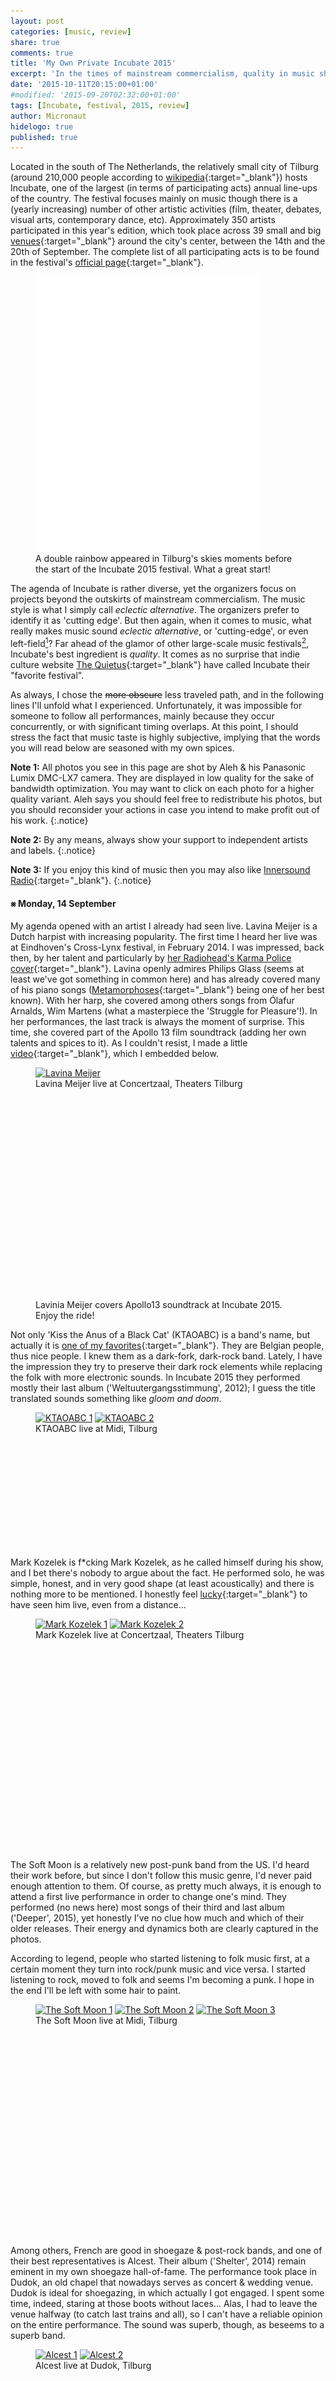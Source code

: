 ```yaml
---
layout: post
categories: [music, review]
share: true
comments: true
title: 'My Own Private Incubate 2015'
excerpt: 'In the times of mainstream commercialism, quality in music should be protected, supported, and promoted.'
date: '2015-10-11T20:15:00+01:00'
#modified: '2015-09-20T02:32:00+01:00'
tags: [Incubate, festival, 2015, review]
author: Micronaut
hidelogo: true
published: true
---
```

Located in the south of The Netherlands, the relatively small city of Tilburg (around 210,000 people according to [wikipedia](https://en.wikipedia.org/wiki/Tilburg){:target="_blank"}) hosts Incubate, one of the largest (in terms of participating acts) annual line-ups of the country. The festival focuses mainly on music though there is a (yearly increasing) number of other artistic activities (film, theater, debates, visual arts, contemporary dance, etc). Approximately 350 artists participated in this year's edition, which took place across 39 small and big [venues](http://incubate.org/2015/venues){:target="_blank"} around the city's center, between the 14th and the 20th of September. The complete list of all participating acts is to be found in the festival's [official page](http://incubate.org/2015/line-up){:target="_blank"}. 

<figure class="center">
	<iframe width="360" height="440" src='//instagram.com/p/7oAOG6tbzB/embed/' frameborder='0' scrolling='no' allowtransparency='true'>&nbsp;</iframe>
	<figcaption>A double rainbow appeared in Tilburg's skies moments before the start of the Incubate 2015 festival. What a great start!</figcaption>
</figure>

The agenda of Incubate is rather diverse, yet the organizers focus on projects beyond the outskirts of mainstream commercialism. The music style is what I simply call _eclectic alternative_. The organizers prefer to identify it as 'cutting edge'. But then again, when it comes to music, what really makes music sound _eclectic alternative_, or 'cutting-edge', or even left-field[^1]? Far ahead of the glamor of other large-scale music festivals[^2], Incubate's best ingredient is _quality_.  It comes as no surprise that indie culture website [The Quietus](http://thequietus.com/){:target="_blank"} have called Incubate their "favorite festival".

As always, I chose the <s>more obscure</s> less traveled path, and in the following lines I'll unfold what I experienced. Unfortunately, it was impossible for someone to follow all performances, mainly because they occur concurrently, or with significant timing overlaps. At this point, I should stress the fact that music taste is highly subjective, implying that the words you will read below are seasoned with my own spices.

**Note 1:** All photos you see in this page are shot by Aleh & his Panasonic Lumix DMC-LX7 camera. They are displayed in low quality for the sake of bandwidth optimization. You may want to click on each photo for a  higher quality variant. Aleh says you should feel free to redistribute his photos, but you should reconsider your actions in case you intend to make profit out of his work.
{:.notice}

**Note 2:** By any means, always show your support to independent artists and labels.
{:.notice}

**Note 3:** If you enjoy this kind of music then you may also like [Innersound Radio](http://innersound-radio.com/){:target="_blank"}.
{:.notice}

#### &#10803; Monday, 14 September

My agenda opened with an artist I already had seen live. Lavina Meijer is a Dutch harpist with increasing popularity. The first time I heard her live was at Eindhoven's Cross-Lynx festival, in February 2014. I was impressed, back then, by her talent and particularly by [her Radiohead's Karma Police cover](https://www.youtube.com/watch?v=vzBds8f3TXE){:target="_blank"}. Lavina openly admires Philips Glass (seems at least we've got something in common here) and has already covered many of his piano songs ([Metamorphoses](https://www.youtube.com/watch?v=LP66T4UBHHQ){:target="_blank"} being one of her best known). With her harp, she covered among others songs from Ólafur Arnalds, Wim Martens (what a masterpiece the 'Struggle for Pleasure'!). In her performances, the last track is always the moment of surprise. This time, she covered part of the Apollo 13 film soundtrack (adding her own talents and spices to it). As I couldn't resist, I made a little [video](https://www.youtube.com/watch?v=0b5iB-7gGhM){:target="_blank"}, which I embedded below.

<div class="invisible">
<figure>
    <a href="/images/posts/incubate2015/incu2015_1.jpg"><img width="50%" height="50%" src="about:blank" data-src="/images/posts/incubate2015/incu2015_1_low.jpg" alt="Lavina Meijer" class="center"/></a>
	<figcaption>Lavina Meijer live at Concertzaal, Theaters Tilburg</figcaption>
</figure>
<figure class="center">
	<iframe width="430" height="320" src="about:blank" data-src="https://www.youtube.com/embed/0b5iB-7gGhM" frameborder="0" allowfullscreen>&nbsp;</iframe>
    <figcaption>Lavinia Meijer covers Apollo13 soundtrack at Incubate 2015. Enjoy the ride!</figcaption>	
</figure>
</div>

Not only 'Kiss the Anus of a Black Cat' (KTAOABC) is a band's name, but actually it is [one of my favorites](https://www.youtube.com/watch?v=42TdycR0zMw){:target="_blank"}. They are Belgian people, thus nice people. I knew them as a dark-fork, dark-rock band. Lately, I have the impression they try to preserve their dark rock elements while replacing the folk with more electronic sounds. In Incubate 2015 they performed mostly their last album ('Weltuutergangsstimmung', 2012); I guess the title translated sounds something like _gloom and doom_. 

<div class="invisible">
<figure class="half">
	<a href="/images/posts/incubate2015/incu2015_2.jpg"><img src="about:blank" data-src="/images/posts/incubate2015/incu2015_2_low.jpg" alt="KTAOABC 1" /></a>
	<a href="/images/posts/incubate2015/incu2015_3.jpg"><img src="about:blank" data-src="/images/posts/incubate2015/incu2015_3_low.jpg" alt="KTAOABC 2" /></a>
	<figcaption>KTAOABC live at Midi, Tilburg</figcaption>
</figure>

<iframe class="invisible" width="100%" height="166" scrolling="no" frameborder="no" src="about:blank" data-src="https://w.soundcloud.com/player/?url=https%3A//api.soundcloud.com/tracks/29269444&amp;color=ff5500&amp;auto_play=false&amp;hide_related=false&amp;show_comments=true&amp;show_user=true&amp;show_reposts=false">&nbsp;</iframe>
</div>

Mark Kozelek is f*cking Mark Kozelek, as he called himself during his show, and I bet there's nobody to argue about the fact. He performed solo, he was simple, honest, and in very good shape (at least acoustically) and there is nothing more to be mentioned. I honestly feel [lucky](https://www.youtube.com/watch?v=Nnv2y9cY2eE){:target="_blank"} to have seen him live, even from a distance...

<div class="invisible">
<figure class="half">
	<a href="/images/posts/incubate2015/incu2015_4.jpg"><img src="about:blank" data-src="/images/posts/incubate2015/incu2015_4_low.jpg" alt="Mark Kozelek 1" /></a>
	<a href="/images/posts/incubate2015/incu2015_5.jpg"><img src="about:blank" data-src="/images/posts/incubate2015/incu2015_5_low.jpg" alt="Mark Kozelek 2" /></a>
	<figcaption>Mark Kozelek live at Concertzaal, Theaters Tilburg</figcaption>
</figure>

<iframe class="invisible" width="430" height="320" src="about:blank" data-src="https://www.youtube.com/embed/r51TFERlIMc" frameborder="0" allowfullscreen>&nbsp;</iframe>
</div>

The Soft Moon is a relatively new post-punk band from the US. I'd heard their work before, but since I don't follow this music genre, I'd never paid enough attention to them. Of course, as pretty much always, it is enough to attend a first live performance in order to change one's mind. They performed (no news here) most songs of their third and last album ('Deeper', 2015), yet honestly I've no clue how much and which of their older releases. Their energy and dynamics both are clearly captured in the photos. 

According to legend, people who started listening to folk music first, at a certain moment they turn into rock/punk music and vice versa. I started listening to rock, moved to folk and seems I'm becoming a punk. I hope in the end I'll be left with some hair to paint.

<div class="invisible">
<figure class="third">
	<a href="/images/posts/incubate2015/incu2015_6.jpg"><img src="about:blank" data-src="/images/posts/incubate2015/incu2015_6_low.jpg" alt="The Soft Moon 1" /></a>
	<a href="/images/posts/incubate2015/incu2015_7.jpg"><img src="about:blank" data-src="/images/posts/incubate2015/incu2015_7_low.jpg" alt="The Soft Moon 2" /></a>
	<a href="/images/posts/incubate2015/incu2015_8.jpg"><img src="about:blank" data-src="/images/posts/incubate2015/incu2015_8_low.jpg" alt="The Soft Moon 3" /></a>
	<figcaption>The Soft Moon live at Midi, Tilburg</figcaption>
</figure>
<figure class="center">
<iframe width="430" height="320" src="about:blank" data-src="https://www.youtube.com/embed/iigmNuZRlqU" frameborder="0" allowfullscreen>&nbsp;</iframe>
</figure>
</div>

Among others, French are good in shoegaze & post-rock bands, and one of their best representatives is Alcest. Their album ('Shelter', 2014) remain eminent in my own shoegaze hall-of-fame. The performance took place in Dudok, an old chapel that nowadays serves as concert & wedding venue. Dudok is ideal for shoegazing, in which actually Ι got engaged. I spent some time, indeed, staring at those boots without laces... Alas, I had to leave the venue halfway (to catch last trains and all), so I can't have a reliable opinion on the entire performance. The sound was superb, though, as beseems to a superb band.

<div class="invisible">
<figure class="half">
	<a href="/images/posts/incubate2015/incu2015_9.jpg"><img src="about:blank" data-src="/images/posts/incubate2015/incu2015_9_low.jpg" alt="Alcest 1" /></a>
	<a href="/images/posts/incubate2015/incu2015_10.jpg"><img src="about:blank" data-src="/images/posts/incubate2015/incu2015_10_low.jpg" alt="Alcest 2" /></a>
	<figcaption>Alcest live at Dudok, Tilburg</figcaption>
</figure>
<figure class="center">
<iframe width="430" height="320" src="about:blank" data-src="https://www.youtube.com/embed/rqYCbyjvmQQ" frameborder="0" allowfullscreen>&nbsp;</iframe>
</figure>
</div>

#### &#10803; Friday, 18 September

When one listens to a [song like this](https://www.youtube.com/watch?v=DeMmpfZhNoc){:target="_blank"}, one expects an indie, krautrock band. It is hard to accept the fact that all those sounds come from machines and instruments controlled by a single person! British artist William Doyle is the one and only member of 'East India Youth'. Maybe he is [looking for someone](https://www.youtube.com/watch?v=1wL_JE_ksh8){:target="_blank"} in his song, but certainly he does not need anyone for his band. He satisfied both himself and his audience all alone. Actually you can enjoy him in action, performing 'Turn Away' (live on KEXP) right below.

<div class="invisible">
<figure class="half">
	<a href="/images/posts/incubate2015/incu2015_11.jpg"><img src="about:blank" data-src="/images/posts/incubate2015/incu2015_11_low.jpg" alt="East India Youth 1" /></a>
	<a href="/images/posts/incubate2015/incu2015_12.jpg"><img src="about:blank" data-src="/images/posts/incubate2015/incu2015_12_low.jpg" alt="East India Youth 2" /></a>
	<figcaption>East India Youth live at Midi, Tilburg</figcaption>
</figure>
<figure class="center">
<iframe width="430" height="320" src="about:blank" data-src="https://www.youtube.com/embed/HdhbZ88UjD8" frameborder="0" allowfullscreen>&nbsp;</iframe>
</figure>
</div>

Husky is an indie-folk band from Australia, and as I always have been saying, there might be something in the waters of Australia which renders people into great folk songwriters. The band's frontman Husky Gawenda wrote the songs for his band while walking around his neighborhood and sitting at local coffee shops. Among other stories, he confessed that his song 'Hunter' (see below), is a product of his recurrent nightmares related to a certain girl!

<div class="invisible">
<figure  class="center">
    <a href="/images/posts/incubate2015/incu2015_13.jpg"><img src="about:blank" data-src="/images/posts/incubate2015/incu2015_13_low.jpg" alt="Husky"/></a>
	<figcaption>Husky live at Muzentuin, Tilburg</figcaption>
</figure>
<figure class="center">
<iframe width="430" height="320" src="about:blank" data-src="https://www.youtube.com/embed/67bjmpLHQAw" frameborder="0" allowfullscreen>&nbsp;</iframe>
</figure>
</div>

I would never have known House of Wolves, if I didn't follow certain people on-line (this time credits go to Alevizon [for this video](https://www.youtube.com/watch?v=3WfCt2x_Ff8){:target="_blank"}). I was severely attracted to their first album ('Fold in the Wind', 2013), especially the tracks "50's" & "Ageless". The name of this Californian band comes actually from the singer's Spanish last name (Rey Villalobos). In Incubate 2015 they performed without trumpets and pianos, which rendered their sound even more delicate than it is already. Despite the fact that I missed both instruments, a sweet melody was flowing in the air. You may want to check below their live performance of "50's".

<div class="invisible">
<figure class="half">
	<a href="/images/posts/incubate2015/incu2015_14.jpg"><img src="about:blank" data-src="/images/posts/incubate2015/incu2015_14_low.jpg" alt="House of Wolves 1" /></a>
	<a href="/images/posts/incubate2015/incu2015_15.jpg"><img src="about:blank" data-src="/images/posts/incubate2015/incu2015_15_low.jpg" alt="House of Wolves 2" /></a>
	<figcaption>House of Wolves live at Factorium, Tilburg</figcaption>
</figure>
<figure class="center"> 
	<iframe class="center" width="60%" height="100%" src="about:blank" data-src="https://www.youtube.com/embed/Nf_qRtQlwXs" frameborder="0" allowfullscreen>&nbsp;</iframe>
	<figcaption>House of Wolves performing "50's" at Incubate 2015, this time without pianos & trumpets. Check <a href="http://www.youtube.com/watch?v=cKfjHYD9_D0" target="_blank">here</a> for the studio version.</figcaption>
</figure>
</div>

TORRES (aka Mackenzie Scott) is only 24 years old. I was expecting a timid 'brunette' girl, or something close to that. Well, nothing like that, at least in the appearances. My expectations matched the facts, though, when it came to sound. I know her since her first album [('TORRES', 2013)](https://www.youtube.com/watch?v=qa1cbq1Gqps){:target="_blank"} which I really enjoy. TORRES knows well how to balance between darkness and light, between sadness and joy, and I believe this is one of the key elements in her music. The band performed songs from both their first and new album [('Sprinter', 2015)](https://www.youtube.com/watch?v=H6SIw30IOt8){:target="_blank"}. By the way, I honestly loved Mackenzie's socks!

<div class="invisible">
<figure class="half">
	<a href="/images/posts/incubate2015/incu2015_16.jpg"><img src="about:blank" data-src="/images/posts/incubate2015/incu2015_16_low.jpg" alt="Torres 1" /></a>
	<a href="/images/posts/incubate2015/incu2015_17.jpg"><img src="about:blank" data-src="/images/posts/incubate2015/incu2015_17_low.jpg" alt="Torres 2" /></a>
	<figcaption>Torres live at Muzentuin, Tilburg</figcaption>
</figure>
<figure class="center">
<iframe width="430" height="320" src="about:blank" data-src="https://www.youtube.com/embed/Ol61WOSzLF8" frameborder="0" allowfullscreen>&nbsp;</iframe>
</figure>
</div>

There comes a moment when one realizes there is an 80's band which everyone (OK, almost everyone) knows, yet one completely ignores. This feeling becomes even more devastating when one enters the venue and faces  around 3000 people listening to Mercury Rev. That is the so-called WTF moment. From Incubate's site, one reads: _"Plenty of bands advocate anarchy, but few have practiced it with the single-minded determination of Mercury Rev, a psychedelically inclined sextet given over to every-man-for-himself excursions as open-ended as 'pop' music has seen in many years. At Incubate, Mercury Rev plays an exclusive show together with the Tilburg Conservatorium orchestra."_ How could I miss all this? Perhaps because the band's name was one of those front 'big letters' that I deliberately skip. This American alternative-psychedelic-indie-pop-rock-whatever band has a long history and is all future to me... During the concert, the band's frontman Jonathan Donahue narrated stories, stirred up with emotional abundance, behind his songs. I recall particularly the story behind  ["Opus 40"](https://www.youtube.com/watch?v=fusKcZjj7dg){:target="_blank"} from the 'Deserted Songs' which was written during a heavy storm, and in (yet another) period of their darkness.

<div class="invisible">
<figure class="half">
	<a href="/images/posts/incubate2015/incu2015_19.jpg"><img src="about:blank" data-src="/images/posts/incubate2015/incu2015_19_low.jpg" alt="Mercury Rev" /></a>
	<a href="/images/posts/incubate2015/incu2015_18.jpg"><img src="about:blank" data-src="/images/posts/incubate2015/incu2015_18_low.jpg" alt="Mercury Rev" /></a>
	<figcaption>Mercury Rev live at Schouwburgzaal, Theaters Tilburg</figcaption>
</figure>
<figure class="center">
<iframe width="430" height="320" src="about:blank" data-src="https://www.youtube.com/embed/qO1g251jF2g" frameborder="0" allowfullscreen>&nbsp;</iframe>
</figure>
</div>

#### &#10803; Saturday, 19 September

A double drumming band is something not to be missed. K-X-P, one of Finland's best dark-electronic/krautrock bands, consists of three members, two of which hit the drums. They call their gender 'esoteric space rock', a term that initially made me laugh, yet five minutes of live performance was enough to be convinced of the validity of the nomenclature. I tried hard to decode some of their lyrics, but I gave up choosing to get lost deeper in [their rhythm](https://www.youtube.com/watch?v=8nV88Ks9Oys){:target="_blank"}. I was waiting patiently for the lovely moments when they occasionally cross hands or drumsticks. 

<div class="invisible">
<figure class="half">
	<a href="/images/posts/incubate2015/incu2015_20.jpg"><img src="about:blank" data-src="/images/posts/incubate2015/incu2015_20_low.jpg" alt="K-X-P 1" /></a>
	<a href="/images/posts/incubate2015/incu2015_21.jpg"><img src="about:blank" data-src="/images/posts/incubate2015/incu2015_21_low.jpg" alt="K-X-P 2" /></a>
	<figcaption>K-X-P live at Dudok, Tilburg</figcaption>
</figure>
<figure class="center">
	<iframe class="center" width="430" height="320" src="about:blank" data-src="https://www.youtube.com/embed/odD-Nlc_Z34" frameborder="0" allowfullscreen>&nbsp;</iframe>
	<figcaption>K-X-P performing live 'Circle of Time' at  Corsica Studios</figcaption>
</figure>
</div>

What would be a better place for Thomas Jefferson Cowgill's (aka King Dude) show than a real church! Although a protestant one, thus minimalistic and void of ritual paraphernalia, PaulusKerk in the center of Tilburg is still a fully operational church. And is out-of-question that the church has never been so crowded before. King Dude calls the music genre he advocates as ['Luciferian'](https://www.youtube.com/watch?v=E-8TkWJVMX8){:target="_blank"}, actually a mixture of folk, neofolk, and dark-folk elements. He loves spirituality, good or evil, and many of his songs are inspired by both sides. Yet, one wonders whether spirituality is all about good or evil. One thing is certain, King Dude's musical sermons are spirituality good. The concert opened with sounds coming from the church's organ performed by Clay Ruby, band member of Burial Hex. King Dude with his guitar performed solo with noticeable ["Jesus in the Courtyard"](https://www.youtube.com/watch?v=BiSnI8vyxx0){:target="_blank"}. Lights and acoustics not being optimal (strange enough for a church), I listened to him describing the difference between modern Baptist churches (those he is familiar with) and the one he was singing.

<div class="invisible">
<figure  class="center">
    <a href="/images/posts/incubate2015/incu2015_22.jpg"><img src="about:blank" data-src="/images/posts/incubate2015/incu2015_22_low.jpg" alt="King Dude"/></a>
	<figcaption>King Dude live at PaulusKerk</figcaption>
</figure>
<figure class="center">
<iframe width="430" height="320" src="about:blank" data-src="https://www.youtube.com/embed/uRsumdiOfZs" frameborder="0" allowfullscreen>&nbsp;</iframe>
</figure>
</div>

Sóley Stefánsdóttir and her band from Iceland performed almost concurrently with King Dude, thus I had to steal the last 15 minutes from the later; both artists are hard to resist, so the choice was tough! During her performance, Sóley asked the attendees whether they are going to have fun that night. Someone replied with a "certainly" word, only for her smiling 'Pretty Face' to change expression as her thoughts were openly back to her newborn daughter whom she left (I bet in very good hands) in Iceland for the sake of the band's tour. Their performance was not only flawless as expected but also delectable. Supreme (almost like studio) sound quality even in the open air! ["Ask the Deep"](https://www.youtube.com/watch?v=boKo7yLyDn8){:target="_blank"} is the title of their new (2015) album. 

<div class="invisible">
<figure class="half">
	<a href="/images/posts/incubate2015/incu2015_23.jpg"><img src="about:blank" data-src="/images/posts/incubate2015/incu2015_23_low.jpg" alt="Sóley 1" /></a>
	<a href="/images/posts/incubate2015/incu2015_24.jpg"><img src="about:blank" data-src="/images/posts/incubate2015/incu2015_24_low.jpg" alt="Sóley 2" /></a>
	<figcaption>Sóley live at Muzentuin, Tilburg</figcaption>
</figure>
<figure class="center">
<iframe width="430" height="320" src="about:blank" data-src="https://www.youtube.com/embed/gRwFRMGpTWg" frameborder="0" allowfullscreen>&nbsp;</iframe>
</figure>
</div>

Cabaret Voltaire is nowadays just Richard H. Kirk, his machines & multi-screen projections. I was expecting a revival, but the performance featured exclusively new material (flamboyant noise better said) and nothing from the great avant-garde past, not even a minute of nostalgia (I have to admit that I missed the organizers warning). I spent 20 minutes [listening to this](https://www.youtube.com/watch?v=ThDcRH0bCmQ){:target="_blank"} only to realize how lucky I am for my ears are not made for [this](https://www.youtube.com/watch?v=ThDcRH0bCmQ){:target="_blank"}.

<div class="invisible">
<figure  class="center">
    <a href="/images/posts/incubate2015/incu2015_25.jpg"><img width="50%" height="50%" src="about:blank" data-src="/images/posts/incubate2015/incu2015_25_low.jpg" alt="Cabaret Voltaire"/></a>
	<figcaption>Cabaret Voltaire live at Concertzaal, Theaters Tilburg</figcaption>
</figure>
</div>

I'm not really fun of Funk or R&B music, yet it is the psychedelic/lo-fi element that attracts me to 'Unknown Mortal Orchestra'. This rather new band from New Zeeland/American band attracts more people by day. They played "old" and new songs.

<div class="invisible">
<figure  class="center">
    <a href="/images/posts/incubate2015/incu2015_26.jpg"><img src="about:blank" data-src="/images/posts/incubate2015/incu2015_26_low.jpg" alt="Unknown Mortal Orchestra"/></a>
	<figcaption>Unknown Mortal Orchestra live at Muzentuin, Tilburg</figcaption>
</figure>
<figure class="center">
<iframe width="430" height="320" src="about:blank" data-src="https://www.youtube.com/embed/bEtDVy55shI" frameborder="0" allowfullscreen>&nbsp;</iframe>
</figure>
</div>

In a line-up with more than 300 acts, it is normal to surpass a name in those long lists. On my way back to the train station, I passed by the pub "De Harmonie" and looking through the glass I saw a familiar face on an ad-hoc stage. Without a second thought, I looked at the agenda, only to realize it was Corrina Repp. Within seconds, I was already sitting inside the bar. I had heard her work in the past, even liked her facebook page, but for some reason I hadn't realized she was performing in Incubate. I still hold the opinion that her performance was among festival's best. After her show (unfortunately I missed the first part), instead of disappearing, Corrina came down the podium and offered drinks to some of her acquaintances. It was the only moment in the whole festival I could exchange a word or two with an artist.

<div class="invisible">
<figure  class="center">
    <a href="/images/posts/incubate2015/incu2015_27.jpg"><img src="about:blank" data-src="/images/posts/incubate2015/incu2015_27_low.jpg" alt="Corrina Repp"/></a>
	<figcaption>Corrina Repp live at Harmonie, Tilburg</figcaption>
</figure>
<figure class="center">
<iframe width="430" height="320" src="about:blank" data-src="https://www.youtube.com/embed/4HWFqp7KsZM" frameborder="0" allowfullscreen>&nbsp;</iframe>
</figure>
</div>

#### &#10803; Sunday, 20 September

Canadians Great Lake Swimmers opened my last day's performances at Incubate. I love this folk band as much as I fancy the sound of the banjo, and particularly the sound of their banjo. In their last album ('A Forest of Arms', 2015) they have given the banjo a <s>bit of</s> rest. They started with their new album with most noticeable ['I Must Have Someone Else's Blues'](https://www.youtube.com/watch?v=vq8PiCkOQMg){:target="_blank"}, for which frontman Tony Dekker asked the audience to sing along. Well, absolutely nobody wants to mess around with someone else's blues, but still there were some of us singing along. At this point, dear reader, you ought to congratulate me for keeping my body still and managing to record (see below) one of my favorite songs ('Your Rocky Spine') from their third album ('Ongiara', 2007). Alas, I had to leave before their finale so as to attend the subsequent show (about 15 km away). I was waiting patiently, in fact,  to hear my all time favorite ['I could be nothing'](https://www.youtube.com/watch?v=34MEoGEaQM0){:target="_blank"} but (I hope and I'm quite sure) they kept it for the very end. Perhaps the next time... If only I could spend a bit more time with them!

<div class="invisible">
<figure class="half">
	<a href="/images/posts/incubate2015/incu2015_28.jpg"><img src="about:blank" data-src="/images/posts/incubate2015/incu2015_28_low.jpg" alt="Great Lake Swimmers 1" /></a>
	<a href="/images/posts/incubate2015/incu2015_29.jpg"><img src="about:blank" data-src="/images/posts/incubate2015/incu2015_29_low.jpg" alt="Great Lake Swimmers 2" /></a>
	<figcaption>Great Lake Swimmers live at Muzentuin, Tilburg</figcaption>
</figure>
<figure class="center">
	<iframe class="center" width="430" height="320" src="about:blank" data-src="https://www.youtube.com/embed/v-BlLlZ9eKg" frameborder="0" allowfullscreen>&nbsp;</iframe>
	<figcaption>Great Lake Swimmers performing live 'Your Rocky Spine' at  Incubate 2015.  Check <a href="http://www.youtube.com/watch?v=eQ6W_cq-zQ0" target="_blank">here</a> for the studio version.</figcaption>
</figure>
</div>

At this point, I moved from Tilburg to Oisterwijk, a nearby village,  for the remaining two performances. Unfortunately, I could not attend the performances of [Kathryn Joseph](https://kathrynjoseph.bandcamp.com/album/bones-you-have-thrown-me-and-blood-ive-spilled){:target="_blank"}, [The Black Heart Rebellion](https://www.youtube.com/watch?v=EMS3OEa5sac){:target="_blank"}, and [Circuit des Yeux](https://circuitdesyeux.bandcamp.com/track/a-story-of-this-world){:target="_blank"}. And I'm very much regretful about this... 

I take for granted that all dark music lovers met or at least know Kim Larsen (aka :Of the Wand & the Moon:) from Denmark. He performed solo with his guitar, at which I was staring for almost all 45 minutes of his performance. I wonder whether someone is capable of decoding the runic script on his guitar! With his exceptional talent, Kim captured his audience's attention even of those not attracted to his style. The venue, an 80 years old, [open air amphitheater in Oisterwijk](http://www.natuurtheater.nl/){:target="_blank"}, was absolutely the best possible setting for this performance. The alluring voice of Kim mixed with the shadows of the surrounding trees harmonically composed a lovely sunset setting. He played songs from various albums with most noticeable ['I Crave For You'](https://www.youtube.com/watch?v=xBKj_IHog40){:target="_blank"} and ['Lost in Emptiness'](https://www.youtube.com/watch?v=KDVog7luAbY){:target="_blank"}. Kim was apparently thirsty during his concert, for he was drinking a sip of beer every other song saying "Drinky time!". I admire both his spirit and his voice...

<div class="invisible">
<figure class="third">
	<a href="/images/posts/incubate2015/incu2015_30.jpg"><img src="about:blank" data-src="/images/posts/incubate2015/incu2015_30_low.jpg" alt="Of the Wand & the Moon 1" /></a>
	<a href="/images/posts/incubate2015/incu2015_31.jpg"><img src="about:blank" data-src="/images/posts/incubate2015/incu2015_31_low.jpg" alt="Of the Wand & the Moon 2" /></a>
	<a href="/images/posts/incubate2015/incu2015_32.jpg"><img src="about:blank" data-src="/images/posts/incubate2015/incu2015_32_low.jpg" alt="Of the Wand & the Moon 3" /></a>
	<figcaption>Kim Larsen (aka Of the Wand & the Moon ) live at NatuurTheater, Oisterwijk</figcaption>
</figure>
<figure class="center">
<iframe width="430" height="320" src="about:blank" data-src="https://www.youtube.com/embed/YYq4SGyAJjQ" frameborder="0" allowfullscreen>&nbsp;</iframe>
</figure>
</div>

Empyrium is the band that gave birth and shape to [Prophecy](http://www.prophecy.de/){:target="_blank"} productions, a record label associated with lots of artists in the dark-folk, dark-rock, post-rock and neofolk world (KTAOABC, Alcest, Vàli, Sol Invictus, Tenhi, Lantlôs, Les Discrets, Darkher, are just a few to name). Moreover, is the band that made me appreciate deeper metal music. Their third album  ('Songs Of Moors and Misty Fields', 1997), although is considered as their last 'doom metal' album, I consider it as one of the most melodic metal music albums ever written. Empyrium performed full band, right after Of the Wand & the Moon. Most of the songs were from their latest albums, whereas one of them entitled 'Mile' is released just a day before the concert! Needless to describe the infinite joy I felt to the sound of their last song, my favorite waltz 'Many moons ago..." reminding everyone patently that "Life is, and will always be a waltz...".

<div class="invisible">
<figure class="third">
	<a href="/images/posts/incubate2015/incu2015_33.jpg"><img src="about:blank" data-src="/images/posts/incubate2015/incu2015_33_low.jpg" alt="Empyrium 1" /></a>
	<a href="/images/posts/incubate2015/incu2015_34.jpg"><img src="about:blank" data-src="/images/posts/incubate2015/incu2015_34_low.jpg" alt="Empyrium 2" /></a>
	<a href="/images/posts/incubate2015/incu2015_35.jpg"><img src="about:blank" data-src="/images/posts/incubate2015/incu2015_35_low.jpg" alt="Empyrium 3" /></a>
	<figcaption>Empyrium live at NatuurTheater, Oisterwijk</figcaption>
</figure>
<figure class="center">
<iframe width="430" height="320" src="about:blank" data-src="https://www.youtube.com/embed/_-AIrKaqw-o" frameborder="0" allowfullscreen>&nbsp;</iframe>
</figure>
</div>

<div class="invisible">
<figure  class="center">
    <a href="/images/posts/incubate2015/incu2015_36.jpg"><img src="about:blank" data-src="/images/posts/incubate2015/incu2015_36_low.jpg" alt="Empyrium"/></a>
	<figcaption>Empyrium close my own private Incubate 2015, at NatuurTheater, Oisterwijk</figcaption>
</figure>
<figure class="center">
	<iframe class="center" width="430" height="320" src="about:blank" data-src="https://www.youtube.com/embed/NOxJrSkRqR4" frameborder="0" allowfullscreen>&nbsp;</iframe>
	<figcaption>Empyrium performing live 'Many moons ago..." in an older show. Life is, and will always be a waltz...</figcaption>
</figure>
</div>

<figure class="center">
	<img src="/images/TheEnd.gif" alt="May-Image" class="center"/>
</figure>

[^1]: as Vice UK magazine describes the festival
[^2]: eg. Primavera Sound (Barcelona ES), Glastonbury (Somerset UK), Coachella (Indio USA), Lollapalooza (Chicago USA), and Pinkpop (Landgraaf, NL)